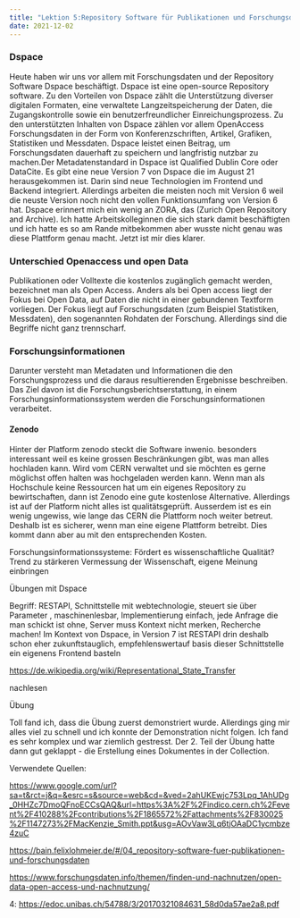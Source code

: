 ```yaml
---
title: "Lektion 5:Repository Software für Publikationen und Forschungsdaten "
date: 2021-12-02
---
```


### Dspace

Heute haben wir uns vor allem mit Forschungsdaten und der Repository Software Dspace beschäftigt. Dspace ist eine open-source Repository software.
Zu den Vorteilen von Dspace zählt die Unterstützung diverser digitalen Formaten, eine verwaltete Langzeitspeicherung der Daten, die Zugangskontrolle sowie ein benutzerfreundlicher Einreichungsprozess. Zu den unterstützten Inhalten von Dspace zählen vor allem OpenAccess Forschungsdaten in der Form von Konferenzschriften, Artikel, Grafiken, Statistiken und Messdaten. Dspace leistet einen Beitrag, um Forschungsdaten dauerhaft zu speichern und langfristig nutzbar zu machen.Der Metadatenstandard in Dspace ist Qualified Dublin Core oder DataCite. Es gibt eine neue Version 7 von Dspace die im August 21 herausgekommen ist. Darin sind neue Technologien im Frontend und Backend integriert. Allerdings arbeiten die meisten noch mit Version 6 weil die neuste Version noch nicht den vollen Funktionsumfang von Version 6 hat. Dspace erinnert mich ein wenig an ZORA, das (Zurich Open Repository and Archive). Ich hatte Arbeitskolleginnen die sich stark damit beschäftigten und ich hatte es so am Rande mitbekommen aber wusste nicht genau was diese Plattform genau macht. Jetzt ist mir dies klarer.

### Unterschied Openaccess und open Data

Publikationen oder Volltexte die kostenlos zugänglich gemacht werden, bezeichnet man als Open Access. Anders als bei Open access liegt der Fokus bei Open Data, auf Daten die nicht in einer gebundenen Textform vorliegen. Der Fokus liegt auf Forschungsdaten (zum Beispiel Statistiken, Messdaten), den sogenannten Rohdaten der Forschung. Allerdings sind die Begriffe nicht ganz trennscharf.

### Forschungsinformationen
Darunter versteht man Metadaten und Informationen die den Forschungsprozess und die daraus resultierenden Ergebnisse beschreiben. Das Ziel davon ist die Forschungsberichtserstattung, in einem Forschungsinformationssystem werden die Forschungsinformationen verarbeitet.

#### Zenodo
Hinter der Platform zenodo steckt die Software inwenio. besonders interessant weil es keine grossen Beschränkungen gibt, was man alles hochladen kann. Wird vom CERN verwaltet und sie möchten es gerne möglichst offen halten was hochgeladen werden kann. Wenn man als Hochschule keine Ressourcen hat um ein eigenes Repository zu bewirtschaften, dann ist Zenodo eine gute kostenlose Alternative. Allerdings ist auf der Platform nicht alles ist qualitätsgeprüft.
Ausserdem ist es ein wenig ungewiss, wie lange das CERN die Plattform noch weiter betreut. Deshalb ist es sicherer, wenn man eine eigene Plattform betreibt. Dies kommt dann aber au mit den entsprechenden Kosten.

Forschungsinformationssysteme: Fördert es wissenschaftliche Qualität? Trend zu stärkeren Vermessung der Wissenschaft, eigene Meinung einbringen

Übungen mit Dspace


Begriff: RESTAPI, Schnittstelle mit webtechnologie, steuert sie über Parameter , maschinenlesbar, Implementierung einfach, jede Anfrage die man schickt ist ohne, Server muss Kontext nicht merken, Recherche machen! Im Kontext von Dspace, in Version 7 ist RESTAPI drin deshalb schon eher zukunftstauglich, empfehlenswertauf basis dieser Schnittstelle ein eigenens Frontend basteln

https://de.wikipedia.org/wiki/Representational_State_Transfer

nachlesen

 

 

Übung

Toll fand ich, dass die Übung zuerst demonstriert wurde. Allerdings ging mir alles viel zu schnell und ich konnte der Demonstration nicht folgen. Ich fand es sehr komplex und war ziemlich gestresst. Der 2. Teil der Übung hatte dann gut geklappt - die Erstellung eines Dokumentes in der Collection.


 

Verwendete Quellen:

https://www.google.com/url?sa=t&rct=j&q=&esrc=s&source=web&cd=&ved=2ahUKEwjc753Lpq_1AhUDg_0HHZc7DmoQFnoECCsQAQ&url=https%3A%2F%2Findico.cern.ch%2Fevent%2F410288%2Fcontributions%2F1865572%2Fattachments%2F830025%2F1147273%2FMacKenzie_Smith.ppt&usg=AOvVaw3Lq6tjOAaDC1ycmbze4zuC

https://bain.felixlohmeier.de/#/04_repository-software-fuer-publikationen-und-forschungsdaten

https://www.forschungsdaten.info/themen/finden-und-nachnutzen/open-data-open-access-und-nachnutzung/
 
4: https://edoc.unibas.ch/54788/3/20170321084631_58d0da57ae2a8.pdf

 

 

  
